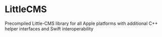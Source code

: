 # LittleCMS
Precompiled Little-CMS library for all Apple platforms with additional C++ helper interfaces and Swift interoperability
